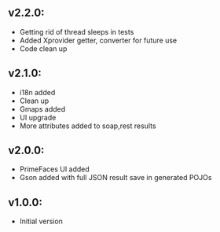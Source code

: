 
## v2.2.0:

* Getting rid of thread sleeps in tests
* Added Xprovider getter, converter for future use
* Code clean up

## v2.1.0:

* i18n added
* Clean up 
* Gmaps added
* UI upgrade
* More attributes added to soap,rest results

## v2.0.0:

* PrimeFaces UI added
* Gson added with full JSON result save in generated POJOs

## v1.0.0:

* Initial version